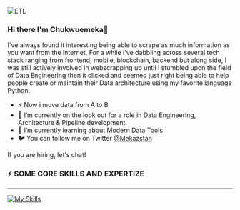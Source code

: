 
![ETL](https://github.com/Mekazstan/Mekazstan/assets/101509899/d902f838-d4f9-4137-b695-db04320b47ce)


### Hi there I'm Chukwuemeka👋
I've always found it interesting being able to scrape as much information as you want from the internet. For a while i've dabbling across several tech stack ranging from frontend, mobile, blockchain, backend but along side, I was still actively involved in webscrapping up until I stumbled upon the field of Data Engineering then it clicked and seemed just right being able to help people create or maintain their Data architecture using my favorite language Python.
- ⚡ Now i move data from A to B 
- 👯 I’m currently on the look out for a role in Data Engineering, Architecture & Pipeline development.
- 🌱 I’m currently learning about Modern Data Tools
- 🐦 You can follow me on Twitter [@Mekazstan](https://x.com/Mekazstan)

If you are hiring, let's chat!
<!--
**Mekazstan/Mekazstan** is a ✨ _special_ ✨ repository because its `README.md` (this file) appears on your GitHub profile.

Here are some ideas to get you started:

- 🔭 I’m currently working on ...
- 🌱 I’m currently learning ...
- 👯 I’m looking to collaborate on ...
- 🤔 I’m looking for help with ...
- 💬 Ask me about ...
- 📫 How to reach me: ...
- 😄 Pronouns: ...
- ⚡ Fun fact: ...
-->


### ⚡ SOME CORE SKILLS AND EXPERTIZE
************************************
[![My Skills](https://skillicons.dev/icons?i=py,docker,aws,kafka,postgres,mongodb,mysql,bash,git,github,kubernetes,django,linux&theme=dark)](https://skillicons.dev)

